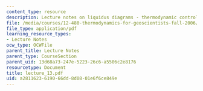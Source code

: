 ```yaml
---
content_type: resource
description: Lecture notes on liquidus diagrams - thermodynamic controls on boundaries.
file: /media/courses/12-480-thermodynamics-for-geoscientists-fall-2006/a2811623619066dd8d0801e6f6ce849e_lecture_13.pdf
file_type: application/pdf
learning_resource_types:
- Lecture Notes
ocw_type: OCWFile
parent_title: Lecture Notes
parent_type: CourseSection
parent_uid: 13d68a73-247e-5223-26c6-a5506c2e8176
resourcetype: Document
title: lecture_13.pdf
uid: a2811623-6190-66dd-8d08-01e6f6ce849e
---
```

